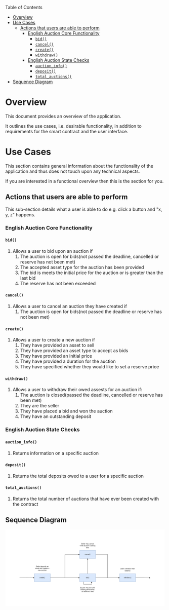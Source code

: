 Table of Contents
- [Overview](#overview)
- [Use Cases](#use-cases)
    - [Actions that users are able to perform](#actions-that-users-are-able-to-perform)
        - [English Auction Core Functionality](#english-auction-core-functionality)
            - [`bid()`](#bid)
            - [`cancel()`](#cancel)
            - [`create()`](#create)
            - [`withdraw()`](#withdraw)
        - [English Auction State Checks](#english-auction-state-checks)
            - [`auction_info()`](#auction_info)
            - [`deposit()`](#deposit)
            - [`total_auctions()`](#total_auctions)
- [Sequence Diagram](#sequence-diagram)

# Overview

This document provides an overview of the application.

It outlines the use cases, i.e. desirable functionality, in addition to requirements for the smart contract and the user interface.

# Use Cases

This section contains general information about the functionality of the application and thus does not touch upon any technical aspects.

If you are interested in a functional overview then this is the section for you.

## Actions that users are able to perform

This sub-section details what a user is able to do e.g. click a button and "x, y, z" happens.

### English Auction Core Functionality

#### `bid()`

1. Allows a user to bid upon an auction if
    1. The auction is open for bids(not passed the deadline, cancelled or reserve has not been met)
    2. The accepted asset type for the auction has been provided
    3. The bid is meets the initial price for the auction or is greater than the last bid
    4. The reserve has not been exceeded

#### `cancel()`

1. Allows a user to cancel an auction they have created if
    1. The auction is open for bids(not passed the deadline or reserve has not been met)

#### `create()`

1. Allows a user to create a new auction if
    1. They have provided an asset to sell
    2. They have provided an asset type to accept as bids
    3. They have provided an initial price
    4. They have provided a duration for the auction
    5. They have specified whether they would like to set a reserve price

#### `withdraw()`

1. Allows a user to withdraw their owed assests for an auction if:
    1. The auction is closed(passed the deadline, cancelled or reserve has been met)
    2. They are the seller
    3. They have placed a bid and won the auction
    4. They have an outstanding deposit

### English Auction State Checks

#### `auction_info()`

1. Returns information on a specific auction

#### `deposit()`

1. Returns the total deposits owed to a user for a specific auction

#### `total_auctions()`

1. Returns the total number of auctions that have ever been created with the contract

## Sequence Diagram

![English Auction Sequence Diagram](.docs/english-auction-sequence-diagram.png)